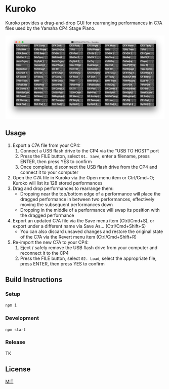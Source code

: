 # Kuroko

Kuroko provides a drag-and-drop GUI for rearranging performances in C7A files used by the Yamaha CP4 Stage Piano.

![kuroko](./kuroko.png)

## Usage

1. Export a C7A file from your CP4:
	1. Connect a USB flash drive to the CP4 via the "USB TO HOST" port
	1. Press the FILE button, select `01. Save`, enter a filename, press ENTER, then press YES to confirm
	1. Once complete, disconnect the USB flash drive from the CP4 and connect it to your computer
1. Open the C7A file in Kuroko via the Open menu item or Ctrl/Cmd+O; Kuroko will list its 128 stored performances
1. Drag and drop performances to rearrange them:
	* Dropping near the top/bottom edge of a performance will place the dragged performance in between two
		performances, effectively moving the subsequent performances down
	* Dropping in the middle of a performance will swap its position with the dragged performance
1. Export an updated C7A file via the Save menu item (Ctrl/Cmd+S), or export under a different name via
	Save As... (Ctrl/Cmd+Shift+S)
	* You can also discard unsaved changes and restore the original state of the C7A via the Revert menu item
		(Ctrl/Cmd+Shift+R)
1. Re-import the new C7A to your CP4:
	1. Eject / safely remove the USB flash drive from your computer and reconnect it to the CP4
	1. Press the FILE button, select `02. Load`, select the appropriate file, press ENTER, then press YES to confirm

## Build Instructions

### Setup

`npm i`

### Development

`npm start`

### Release

TK

## License

[MIT](LICENSE)
